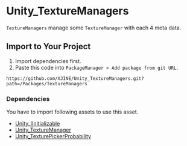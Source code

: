 # Unity_TextureManagers

``TextureManagers`` manage some ``TextureManager`` with each 4 meta data.

## Import to Your Project

1. Import dependencies first.
2. Paste this code into ``PackageManager > Add package from git URL``.

```
https://github.com/XJINE/Unity_TextureManagers.git?path=/Packages/TextureManagers
```

### Dependencies

You have to import following assets to use this asset.

- [Unity_IInitializable](https://github.com/XJINE/Unity_IInitializable)
- [Unity_TextureManager](https://github.com/XJINE/Unity_TextureManager)
- [Unity_TexturePickerProbability](https://github.com/XJINE/Unity_TexturePickerProbability)
